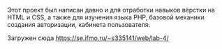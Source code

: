 Этот проект был написан давно и для отработки навыков вёрстки на HTML и CSS, а также для изучения языка PHP, базовой механики создания авторизации, кабинета пользователя.

Загружен сюда https://se.ifmo.ru/~s335141/web/lab-4/ 
